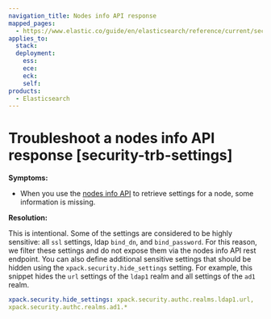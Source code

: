 ```yaml
---
navigation_title: Nodes info API response
mapped_pages:
  - https://www.elastic.co/guide/en/elasticsearch/reference/current/security-trb-settings.html
applies_to:
  stack:
  deployment:
    ess:
    ece:
    eck:
    self:
products:
  - Elasticsearch
---
```


# Troubleshoot a nodes info API response [security-trb-settings]

**Symptoms:**

* When you use the [nodes info API](https://www.elastic.co/docs/api/doc/elasticsearch/operation/operation-nodes-info) to retrieve settings for a node, some information is missing.

**Resolution:**

This is intentional. Some of the settings are considered to be highly sensitive: all `ssl` settings, ldap `bind_dn`, and `bind_password`. For this reason, we filter these settings and do not expose them via the nodes info API rest endpoint. You can also define additional sensitive settings that should be hidden using the `xpack.security.hide_settings` setting. For example, this snippet hides the `url` settings of the `ldap1` realm and all settings of the `ad1` realm.

```yaml
xpack.security.hide_settings: xpack.security.authc.realms.ldap1.url,
xpack.security.authc.realms.ad1.*
```

